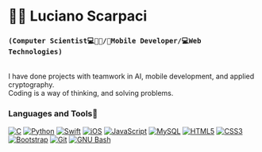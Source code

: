 # 🧔🏻 Luciano Scarpaci

### **`(Computer Scientist💻🧔🏻/📲Mobile Developer/💻Web Technologies)`**
\
I have done projects with teamwork in AI, mobile development, and applied cryptography.
\
Coding is a way of thinking, and solving problems.
### Languages and Tools📠
[![C][1]][1]
[![Python][2]][2]
[![Swift][3]][3]
[![iOS][4]][4]
[![JavaScript][5]][5]
[![MySQL][6]][6]
[![HTML5][7]][7]
[![CSS3][8]][8]
[![Bootstrap][9]][9]
[![Git][10]][10]
[![GNU Bash][11]][11]





[1]: https://custom-icon-badges.demolab.com/badge/-C/C++-blue?style=for-the-badge&logoColor=white&logo=c 
[2]: https://custom-icon-badges.demolab.com/badge/-Python-FEFE64?style=for-the-badge&logoColor=blue&logo=Python 
[3]: https://custom-icon-badges.demolab.com/badge/-Swift-orange?style=for-the-badge&logoColor=white&logo=Swift
[4]: https://custom-icon-badges.demolab.com/badge/-iOS-C0C0C0?style=for-the-badge&logoColor=black&logo=iOS
[5]: https://custom-icon-badges.demolab.com/badge/-JavaScript-FEFE64?style=for-the-badge&logoColor=black&logo=JavaScript
[6]: https://custom-icon-badges.demolab.com/badge/-MySQL-00FFFF?style=for-the-badge&logoColor=black&logo=MySQL
[7]: https://custom-icon-badges.demolab.com/badge/-HTML-orange?style=for-the-badge&logoColor=black&logo=HTML5
[8]: https://custom-icon-badges.demolab.com/badge/-CSS-blue?style=for-the-badge&logoColor=black&logo=CSS3
[9]: https://custom-icon-badges.demolab.com/badge/-Bootstrap-8A00FF?style=for-the-badge&logoColor=white&logo=Bootstrap
[10]: https://custom-icon-badges.demolab.com/badge/-Git-orange?style=for-the-badge&logoColor=black&logo=Git
[11]: https://custom-icon-badges.demolab.com/badge/-GNU-Bash-white?style=for-the-badge&logoColor=black&logo=gnubash


